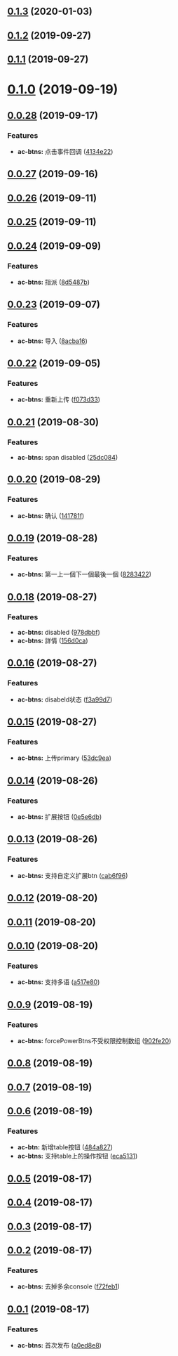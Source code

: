 <a name="0.1.3"></a>
## [0.1.3](https://github.com/tinper-bee/ac-btns/compare/v0.1.2...v0.1.3) (2020-01-03)



<a name="0.1.2"></a>
## [0.1.2](https://github.com/tinper-bee/ac-btns/compare/v0.1.1...v0.1.2) (2019-09-27)



<a name="0.1.1"></a>
## [0.1.1](https://github.com/tinper-bee/ac-btns/compare/v0.1.0...v0.1.1) (2019-09-27)



<a name="0.1.0"></a>
# [0.1.0](https://github.com/tinper-bee/ac-btns/compare/v0.0.28...v0.1.0) (2019-09-19)



<a name="0.0.28"></a>
## [0.0.28](https://github.com/tinper-bee/ac-btns/compare/v0.0.27...v0.0.28) (2019-09-17)


### Features

* **ac-btns:** 点击事件回调 ([4134e22](https://github.com/tinper-bee/ac-btns/commit/4134e22))



<a name="0.0.27"></a>
## [0.0.27](https://github.com/tinper-bee/ac-btns/compare/v0.0.26...v0.0.27) (2019-09-16)



<a name="0.0.26"></a>
## [0.0.26](https://github.com/tinper-bee/ac-btns/compare/v0.0.25...v0.0.26) (2019-09-11)



<a name="0.0.25"></a>
## [0.0.25](https://github.com/tinper-bee/ac-btns/compare/v0.0.24...v0.0.25) (2019-09-11)



<a name="0.0.24"></a>
## [0.0.24](https://github.com/tinper-bee/ac-btns/compare/v0.0.23...v0.0.24) (2019-09-09)


### Features

* **ac-btns:** 指派 ([8d5487b](https://github.com/tinper-bee/ac-btns/commit/8d5487b))



<a name="0.0.23"></a>
## [0.0.23](https://github.com/tinper-bee/ac-btns/compare/v0.0.22...v0.0.23) (2019-09-07)


### Features

* **ac-btns:** 导入 ([8acba16](https://github.com/tinper-bee/ac-btns/commit/8acba16))



<a name="0.0.22"></a>
## [0.0.22](https://github.com/tinper-bee/ac-btns/compare/v0.0.21...v0.0.22) (2019-09-05)


### Features

* **ac-btns:** 重新上传 ([f073d33](https://github.com/tinper-bee/ac-btns/commit/f073d33))



<a name="0.0.21"></a>
## [0.0.21](https://github.com/tinper-bee/ac-btns/compare/v0.0.20...v0.0.21) (2019-08-30)


### Features

* **ac-btns:** span disabled ([25dc084](https://github.com/tinper-bee/ac-btns/commit/25dc084))



<a name="0.0.20"></a>
## [0.0.20](https://github.com/tinper-bee/ac-btns/compare/v0.0.19...v0.0.20) (2019-08-29)


### Features

* **ac-btns:** 确认 ([141781f](https://github.com/tinper-bee/ac-btns/commit/141781f))



<a name="0.0.19"></a>
## [0.0.19](https://github.com/tinper-bee/ac-btns/compare/v0.0.18...v0.0.19) (2019-08-28)


### Features

* **ac-btns:** 第一上一個下一個最後一個 ([8283422](https://github.com/tinper-bee/ac-btns/commit/8283422))



<a name="0.0.18"></a>
## [0.0.18](https://github.com/tinper-bee/ac-btns/compare/v0.0.16...v0.0.18) (2019-08-27)


### Features

* **ac-btns:** disabled ([978dbbf](https://github.com/tinper-bee/ac-btns/commit/978dbbf))
* **ac-btns:** 詳情 ([156d0ca](https://github.com/tinper-bee/ac-btns/commit/156d0ca))



<a name="0.0.16"></a>
## [0.0.16](https://github.com/tinper-bee/ac-btns/compare/v0.0.15...v0.0.16) (2019-08-27)


### Features

* **ac-btns:** disabeld状态 ([f3a99d7](https://github.com/tinper-bee/ac-btns/commit/f3a99d7))



<a name="0.0.15"></a>
## [0.0.15](https://github.com/tinper-bee/ac-btns/compare/v0.0.14...v0.0.15) (2019-08-27)


### Features

* **ac-btns:** 上传primary ([53dc9ea](https://github.com/tinper-bee/ac-btns/commit/53dc9ea))



<a name="0.0.14"></a>
## [0.0.14](https://github.com/tinper-bee/ac-btns/compare/v0.0.13...v0.0.14) (2019-08-26)


### Features

* **ac-btns:** 扩展按钮 ([0e5e6db](https://github.com/tinper-bee/ac-btns/commit/0e5e6db))



<a name="0.0.13"></a>
## [0.0.13](https://github.com/tinper-bee/ac-btns/compare/v0.0.12...v0.0.13) (2019-08-26)


### Features

* **ac-btns:** 支持自定义扩展btn ([cab6f96](https://github.com/tinper-bee/ac-btns/commit/cab6f96))



<a name="0.0.12"></a>
## [0.0.12](https://github.com/tinper-bee/ac-btns/compare/v0.0.11...v0.0.12) (2019-08-20)



<a name="0.0.11"></a>
## [0.0.11](https://github.com/tinper-bee/ac-btns/compare/v0.0.10...v0.0.11) (2019-08-20)



<a name="0.0.10"></a>
## [0.0.10](https://github.com/tinper-bee/ac-btns/compare/v0.0.9...v0.0.10) (2019-08-20)


### Features

* **ac-btns:** 支持多语 ([a517e80](https://github.com/tinper-bee/ac-btns/commit/a517e80))



<a name="0.0.9"></a>
## [0.0.9](https://github.com/tinper-bee/ac-btns/compare/v0.0.8...v0.0.9) (2019-08-19)


### Features

* **ac-btns:** forcePowerBtns不受权限控制数组 ([902fe20](https://github.com/tinper-bee/ac-btns/commit/902fe20))



<a name="0.0.8"></a>
## [0.0.8](https://github.com/tinper-bee/ac-btns/compare/v0.0.7...v0.0.8) (2019-08-19)



<a name="0.0.7"></a>
## [0.0.7](https://github.com/tinper-bee/ac-btns/compare/v0.0.6...v0.0.7) (2019-08-19)



<a name="0.0.6"></a>
## [0.0.6](https://github.com/tinper-bee/ac-btns/compare/v0.0.5...v0.0.6) (2019-08-19)


### Features

* **ac-btn:** 新增table按钮 ([484a827](https://github.com/tinper-bee/ac-btns/commit/484a827))
* **ac-btns:** 支持table上的操作按钮 ([eca5131](https://github.com/tinper-bee/ac-btns/commit/eca5131))



<a name="0.0.5"></a>
## [0.0.5](https://github.com/tinper-bee/ac-btns/compare/v0.0.4...v0.0.5) (2019-08-17)



<a name="0.0.4"></a>
## [0.0.4](https://github.com/tinper-bee/ac-btns/compare/v0.0.3...v0.0.4) (2019-08-17)



<a name="0.0.3"></a>
## [0.0.3](https://github.com/tinper-bee/ac-btns/compare/v0.0.2...v0.0.3) (2019-08-17)



<a name="0.0.2"></a>
## [0.0.2](https://github.com/tinper-bee/ac-btns/compare/v0.0.1...v0.0.2) (2019-08-17)


### Features

* **ac-btns:** 去掉多余console ([f72feb1](https://github.com/tinper-bee/ac-btns/commit/f72feb1))



<a name="0.0.1"></a>
## [0.0.1](https://github.com/tinper-bee/ac-btns/compare/a0ed8e8...v0.0.1) (2019-08-17)


### Features

* **ac-btns:** 首次发布 ([a0ed8e8](https://github.com/tinper-bee/ac-btns/commit/a0ed8e8))



